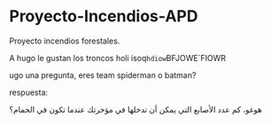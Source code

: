 # Proyecto-Incendios-APD
Proyecto incendios forestales.

A hugo le gustan los troncos
holi
isoq`hdiow`BFJOWE`FIOWR

ugo una pregunta, eres team spiderman o batman? 

respuesta:

هوغو، كم عدد الأصابع التي يمكن أن تدخلها في مؤخرتك عندما تكون في الحمام؟
